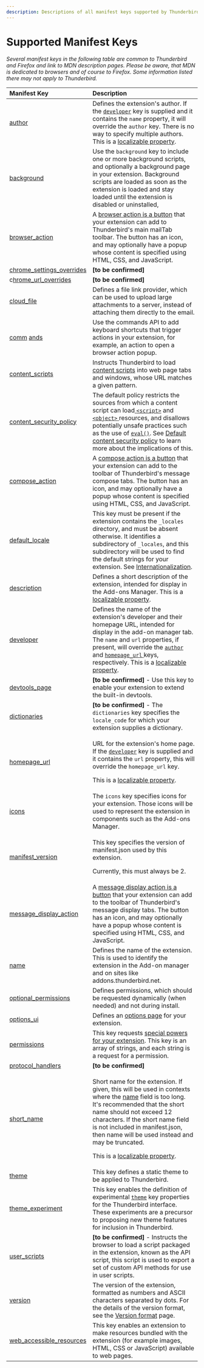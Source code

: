 ```yaml
---
description: Descriptions of all manifest keys supported by Thunderbird.
---
```


# Supported Manifest Keys

_Several manifest keys in the following table are common to Thunderbird and Firefox and link to MDN description pages. Please be aware, that MDN is dedicated to browsers and of course to Firefox. Some information listed there may not apply to Thunderbird._

<table>
  <thead>
    <tr>
      <th style="text-align:left">Manifest Key</th>
      <th style="text-align:left">Description</th>
    </tr>
  </thead>
  <tbody>
    <tr>
      <td style="text-align:left"><a href="https://developer.mozilla.org/en-US/docs/Mozilla/Add-ons/WebExtensions/manifest.json/author">author</a>
      </td>
      <td style="text-align:left">Defines the extension&apos;s author. If the <a href="https://developer.mozilla.org/en-US/Add-ons/WebExtensions/manifest.json/developer"><code>developer</code></a> key
        is supplied and it contains the <code>name</code> property, it will override
        the <code>author</code> key. There is no way to specify multiple authors.
        This is a <a href="https://developer.mozilla.org/en-US/Add-ons/WebExtensions/Internationalization#Internationalizing_manifest.json">localizable property</a>.</td>
    </tr>
    <tr>
      <td style="text-align:left"><a href="https://developer.thunderbird.net/add-ons/mailextensions#background-page">background</a>
      </td>
      <td style="text-align:left">Use the <code>background</code> key to include one or more background scripts,
        and optionally a background page in your extension. Background scripts
        are loaded as soon as the extension is loaded and stay loaded until the
        extension is disabled or uninstalled,</td>
    </tr>
    <tr>
      <td style="text-align:left"><a href="https://thunderbird-webextensions.readthedocs.io/en/latest/browserAction.html">browser_action</a>
      </td>
      <td style="text-align:left">A <a href="https://developer.thunderbird.net/add-ons/mailextensions/supported-ui-elements#browser-action-button">browser action is a button</a> that
        your extension can add to Thunderbird&apos;s main mailTab toolbar. The
        button has an icon, and may optionally have a popup whose content is specified
        using HTML, CSS, and JavaScript.</td>
    </tr>
    <tr>
      <td style="text-align:left"><a href="https://developer.mozilla.org/en-US/docs/Mozilla/Add-ons/WebExtensions/manifest.json/chrome_settings_overrides">chrome_settings_overrides</a>
      </td>
      <td style="text-align:left"><b>[to be confirmed]</b>
      </td>
    </tr>
    <tr>
      <td style="text-align:left">c<a href="https://developer.mozilla.org/en-US/docs/Mozilla/Add-ons/WebExtensions/manifest.json/chrome_url_overrides">hrome_url_overrides</a>
      </td>
      <td style="text-align:left"><b>[to be confirmed]</b>
      </td>
    </tr>
    <tr>
      <td style="text-align:left"><a href="https://thunderbird-webextensions.readthedocs.io/en/latest/cloudFile.html">cloud_file</a>
      </td>
      <td style="text-align:left">Defines a file link provider, which can be used to upload large attachments
        to a server, instead of attaching them directly to the email.</td>
    </tr>
    <tr>
      <td style="text-align:left"><a href="https://thunderbird-webextensions.readthedocs.io/en/latest/commands.html">comm</a>
        <a
        href="https://thunderbird-webextensions.readthedocs.io/en/latest/commands.html">ands</a>
      </td>
      <td style="text-align:left">Use the commands API to add keyboard shortcuts that trigger actions in
        your extension, for example, an action to open a browser action popup.</td>
    </tr>
    <tr>
      <td style="text-align:left"><a href="https://developer.mozilla.org/en-US/docs/Mozilla/Add-ons/WebExtensions/manifest.json/content_scripts">content_scripts</a>
      </td>
      <td style="text-align:left">Instructs Thunderbird to load <a href="https://developer.mozilla.org/en-US/docs/Mozilla/Add-ons/WebExtensions/Content_scripts">content scripts</a> into
        web page tabs and windows, whose URL matches a given pattern.</td>
    </tr>
    <tr>
      <td style="text-align:left"><a href="https://developer.mozilla.org/en-US/docs/Mozilla/Add-ons/WebExtensions/manifest.json/content_security_policy">content_security_policy</a>
      </td>
      <td style="text-align:left">The default policy restricts the sources from which a content script can
        load<a href="https://developer.mozilla.org/en-US/docs/Web/HTML/Element/script"> <code>&lt;script&gt;</code></a> and
        <a
        href="https://developer.mozilla.org/en-US/docs/Web/HTML/Element/object"><code>&lt;object&gt;</code>
          </a>resources, and disallows potentially unsafe practices such as the use
          of <a href="https://developer.mozilla.org/en-US/docs/Web/JavaScript/Reference/Global_Objects/eval"><code>eval()</code></a>.
          See <a href="https://developer.mozilla.org/en-US/Add-ons/WebExtensions/Content_Security_Policy#Default_content_security_policy">Default content security policy</a> to
          learn more about the implications of this.</td>
    </tr>
    <tr>
      <td style="text-align:left"><a href="https://thunderbird-webextensions.readthedocs.io/en/latest/composeAction.html">compose_action</a>
      </td>
      <td style="text-align:left">A <a href="https://developer.thunderbird.net/add-ons/mailextensions/supported-ui-elements#compose-action-button">compose action is a button</a> that
        your extension can add to the toolbar of Thunderbird&apos;s message compose
        tabs. The button has an icon, and may optionally have a popup whose content
        is specified using HTML, CSS, and JavaScript.</td>
    </tr>
    <tr>
      <td style="text-align:left"><a href="https://developer.mozilla.org/en-US/docs/Mozilla/Add-ons/WebExtensions/manifest.json/default_locale">default_locale</a>
      </td>
      <td style="text-align:left">This key must be present if the extension contains the <code>_locales</code> directory,
        and must be absent otherwise. It identifies a subdirectory of <code>_locales</code>,
        and this subdirectory will be used to find the default strings for your
        extension. See <a href="https://developer.mozilla.org/en-US/Add-ons/WebExtensions/Internationalization">Internationalization</a>.</td>
    </tr>
    <tr>
      <td style="text-align:left"><a href="https://developer.mozilla.org/en-US/docs/Mozilla/Add-ons/WebExtensions/manifest.json/description">description</a>
      </td>
      <td style="text-align:left">Defines a short description of the extension, intended for display in
        the Add-ons Manager. This is a <a href="https://developer.mozilla.org/en-US/Add-ons/WebExtensions/Internationalization#Internationalizing_manifest.json">localizable property</a>.</td>
    </tr>
    <tr>
      <td style="text-align:left"><a href="https://developer.mozilla.org/en-US/docs/Mozilla/Add-ons/WebExtensions/manifest.json/developer">developer</a>
      </td>
      <td style="text-align:left">Defines the name of the extension&apos;s developer and their homepage
        URL, intended for display in the add-on manager tab. The <code>name</code> and <code>url</code> properties,
        if present, will override the <a href="https://developer.mozilla.org/en-US/Add-ons/WebExtensions/manifest.json/author"><code>author</code></a> and
        <a
        href="https://developer.mozilla.org/en-US/Add-ons/WebExtensions/manifest.json/homepage_url"><code>homepage_url</code>
          </a>keys, respectively. This is a <a href="https://developer.mozilla.org/en-US/Add-ons/WebExtensions/Internationalization#Internationalizing_manifest.json">localizable property</a>.</td>
    </tr>
    <tr>
      <td style="text-align:left"><a href="https://developer.mozilla.org/en-US/docs/Mozilla/Add-ons/WebExtensions/manifest.json/devtools_page">devtools_page</a>
      </td>
      <td style="text-align:left"><b>[to be confirmed]</b> - Use this key to enable your extension to extend
        the built-in devtools.</td>
    </tr>
    <tr>
      <td style="text-align:left"><a href="https://developer.mozilla.org/en-US/docs/Mozilla/Add-ons/WebExtensions/manifest.json/dictionaries">dictionaries</a>
      </td>
      <td style="text-align:left"><b>[to be confirmed]</b><em> - </em>The <code>dictionaries</code> key specifies
        the <code>locale_code</code> for which your extension supplies a dictionary.</td>
    </tr>
    <tr>
      <td style="text-align:left"><a href="https://developer.mozilla.org/en-US/docs/Mozilla/Add-ons/WebExtensions/manifest.json/homepage_url">homepage_url</a>
      </td>
      <td style="text-align:left">
        <p>URL for the extension&apos;s home page. If the <a href="https://developer.mozilla.org/en-US/Add-ons/WebExtensions/manifest.json/developer"><code>developer</code></a> key
          is supplied and it contains the <code>url</code> property, this will override
          the <code>homepage_url</code> key.</p>
        <p>This is a <a href="https://developer.mozilla.org/en-US/Add-ons/WebExtensions/Internationalization#Internationalizing_manifest.json">localizable property</a>.</p>
      </td>
    </tr>
    <tr>
      <td style="text-align:left"><a href="https://developer.mozilla.org/en-US/docs/Mozilla/Add-ons/WebExtensions/manifest.json/icons">icons</a>
      </td>
      <td style="text-align:left">The <code>icons</code> key specifies icons for your extension. Those icons
        will be used to represent the extension in components such as the Add-ons
        Manager.</td>
    </tr>
    <tr>
      <td style="text-align:left"><a href="https://developer.mozilla.org/en-US/docs/Mozilla/Add-ons/WebExtensions/manifest.json/manifest_version">manifest_version</a>
      </td>
      <td style="text-align:left">
        <p>This key specifies the version of manifest.json used by this extension.</p>
        <p>Currently, this must always be 2.</p>
      </td>
    </tr>
    <tr>
      <td style="text-align:left"><a href="https://thunderbird-webextensions.readthedocs.io/en/latest/messageDisplayAction.html">message_display_action</a>
      </td>
      <td style="text-align:left">A <a href="https://developer.thunderbird.net/add-ons/mailextensions/supported-ui-elements#message-display-action-button">message display action is a button</a> that
        your extension can add to the toolbar of Thunderbird&apos;s message display
        tabs. The button has an icon, and may optionally have a popup whose content
        is specified using HTML, CSS, and JavaScript.</td>
    </tr>
    <tr>
      <td style="text-align:left"><a href="https://developer.mozilla.org/en-US/docs/Mozilla/Add-ons/WebExtensions/manifest.json/name">name</a>
      </td>
      <td style="text-align:left">Defines the name of the extension. This is used to identify the extension
        in the Add-on manager and on sites like addons.thunderbird.net.</td>
    </tr>
    <tr>
      <td style="text-align:left"><a href="https://developer.mozilla.org/en-US/docs/Mozilla/Add-ons/WebExtensions/manifest.json/optional_permissions">optional_permissions</a>
      </td>
      <td style="text-align:left">Defines permissions, which should be requested dynamically (when needed)
        and not during install.</td>
    </tr>
    <tr>
      <td style="text-align:left"><a href="https://developer.mozilla.org/en-US/docs/Mozilla/Add-ons/WebExtensions/manifest.json/options_ui">options_ui</a>
      </td>
      <td style="text-align:left">Defines an <a href="https://developer.mozilla.org/en-US/docs/Mozilla/Add-ons/WebExtensions/Options_pages">options page</a> for
        your extension.</td>
    </tr>
    <tr>
      <td style="text-align:left"><a href="https://developer.mozilla.org/en-US/docs/Mozilla/Add-ons/WebExtensions/manifest.json/permissions">permissions</a>
      </td>
      <td style="text-align:left">This key requests <a href="https://developer.thunderbird.net/add-ons/mailextensions#permissions">special powers for your extension</a>.
        This key is an array of strings, and each string is a request for a permission.</td>
    </tr>
    <tr>
      <td style="text-align:left"><a href="https://developer.mozilla.org/en-US/docs/Mozilla/Add-ons/WebExtensions/manifest.json/protocol_handlers">protocol_handlers</a>
      </td>
      <td style="text-align:left"><b>[to be confirmed]</b>
      </td>
    </tr>
    <tr>
      <td style="text-align:left"><a href="https://developer.mozilla.org/en-US/docs/Mozilla/Add-ons/WebExtensions/manifest.json/short_name">short_name</a>
      </td>
      <td style="text-align:left">
        <p>Short name for the extension. If given, this will be used in contexts
          where the <a href="https://developer.mozilla.org/en-US/Add-ons/WebExtensions/manifest.json/name">name</a> field
          is too long. It&apos;s recommended that the short name should not exceed
          12 characters. If the short name field is not included in manifest.json,
          then name will be used instead and may be truncated.</p>
        <p>This is a <a href="https://developer.mozilla.org/en-US/Add-ons/WebExtensions/Internationalization#Internationalizing_manifest.json">localizable property</a>.</p>
      </td>
    </tr>
    <tr>
      <td style="text-align:left"><a href="https://developer.mozilla.org/en-US/docs/Mozilla/Add-ons/WebExtensions/manifest.json/theme">theme</a>
      </td>
      <td style="text-align:left">This key defines a static theme to be applied to Thunderbird.</td>
    </tr>
    <tr>
      <td style="text-align:left"><a href="https://developer.mozilla.org/en-US/docs/Mozilla/Add-ons/WebExtensions/manifest.json/theme_experiment">theme_experiment</a>
      </td>
      <td style="text-align:left">This key enables the definition of experimental <a href="https://developer.mozilla.org/en-US/docs/Mozilla/Add-ons/WebExtensions/manifest.json/theme"><code>theme</code></a> key
        properties for the Thunderbird interface. These experiments are a precursor
        to proposing new theme features for inclusion in Thunderbird.</td>
    </tr>
    <tr>
      <td style="text-align:left"><a href="https://developer.mozilla.org/en-US/docs/Mozilla/Add-ons/WebExtensions/manifest.json/user_scripts">user_scripts</a>
      </td>
      <td style="text-align:left"><b>[to be confirmed]</b> - Instructs the browser to load a script packaged
        in the extension, known as the API script, this script is used to export
        a set of custom API methods for use in user scripts.</td>
    </tr>
    <tr>
      <td style="text-align:left"><a href="https://developer.mozilla.org/en-US/docs/Mozilla/Add-ons/WebExtensions/manifest.json/version">version</a>
      </td>
      <td style="text-align:left">The version of the extension, formatted as numbers and ASCII characters
        separated by dots. For the details of the version format, see the <a href="https://developer.mozilla.org/en-US/docs/Toolkit_version_format">Version format</a> page.</td>
    </tr>
    <tr>
      <td style="text-align:left"><a href="https://developer.mozilla.org/en-US/docs/Mozilla/Add-ons/WebExtensions/manifest.json/web_accessible_resources">web_accessible_resources</a>
      </td>
      <td style="text-align:left">This key enables an extension to make resources bundled with the extension
        (for example images, HTML, CSS or JavaScript) available to web pages.</td>
    </tr>
  </tbody>
</table>

